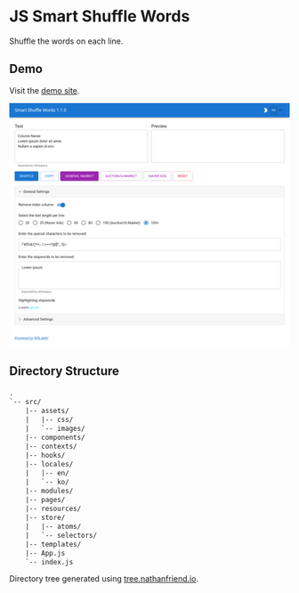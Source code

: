 # JS Smart Shuffle Words

Shuffle the words on each line.

## Demo

Visit the [demo site](https://w3labkr.github.io/js-smart-shuffle-words/).

![SCREENSHOT](SCREENSHOT.png)

## Directory Structure

```text
.
`-- src/
    |-- assets/
    |   |-- css/
    |   `-- images/
    |-- components/
    |-- contexts/
    |-- hooks/
    |-- locales/
    |   |-- en/
    |   `-- ko/
    |-- modules/
    |-- pages/
    |-- resources/
    |-- store/
    |   |-- atoms/
    |   `-- selectors/
    |-- templates/
    |-- App.js
    `-- index.js
```

Directory tree generated using [tree.nathanfriend.io](https://tree.nathanfriend.io).
